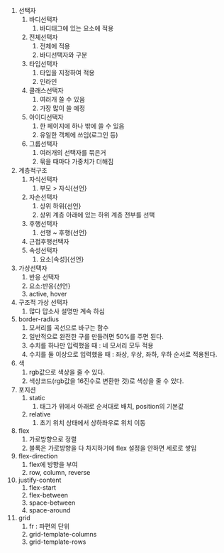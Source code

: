 1. 선택자
   1. 바디선택자
      1. 바디태그에 있는 요소에 적용
   2. 전체선택자
      1. 전체에 적용
      2. 바디선택자와 구분
   3. 타입선택자
      1. 타입을 지정하여 적용
      2. 인라인 
   4. 클래스선택자
      1. 여러개 쓸 수 있음
      2. 가장 많이 쓸 예정
   5. 아이디선택자
      1. 한 페이지에 하나 밖에 쓸 수 있음
      2. 유일한 객체에 쓰임(로그인 등)
   6. 그룹선택자
      1. 여러개의 선택자를 묶은거
      2. 묶을 때마다 가중치가 더해짐
2. 계층적구조
   1. 자식선택자
      1. 부모 > 자식{선언}
   2. 자손선택자
      1. 상위 하위{선언}
      2. 상위 계층 아래에 있는 하위 계층 전부를 선택
   3. 후행선택자
      1. 선행 ~ 후행{선언}
   4. 근접후행선택자
   5. 속성선택자
      1. 요소[속성]{선언}
3. 가상선택자
   1. 반응 선택자
   2. 요소:반응{선언}
   3. active, hover
4. 구조적 가상 선택자
   1. 많다 맙소사 설명만 계속 하심
5. border-radius
   1. 모서리를 곡선으로 바구는 함수
   2. 일반적으로 완전한 구를 만들려면 50%를 주면 된다.
   3. 수치를 하나만 입력했을 때 : 네 모서리 모두 적용
   4. 수치를 둘 이상으로 입력했을 때 : 좌상, 우상, 좌하, 우하 순서로 적용된다.
6. 색
   1. rgb값으로 색상을 줄 수 있다.
   2. 색상코드(rgb값을 16진수로 변환한 것)로 색상을 줄 수 있다.
7. 포지션
   1. static 
      1. 태그가 위에서 아래로 순서대로 배치, position의 기본값
   2. relative
      1. 초기 위치 상태에서 상하좌우로 위치 이동
8. flex
   1. 가로방향으로 정렬
   2. 블록은 가로방향을 다 차지하기에 flex 설정을 안하면 세로로 쌓임
9. flex-direction
   1. flex에 방향을 부여
   2. row, column, reverse
10. justify-content
    1. flex-start
    2. flex-between
    3. space-between
    4. space-around
11. grid
    1. fr : 파편의 단위
    2. grid-template-columns
    3. grid-template-rows
